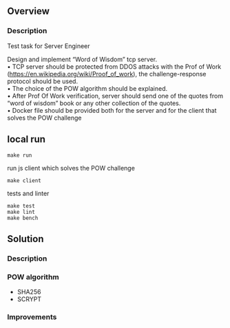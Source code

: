 ## Overview
### Description
Test task for Server Engineer

Design and implement “Word of Wisdom” tcp server.  
• TCP server should be protected from DDOS attacks with the Prof of Work (https://en.wikipedia.org/wiki/Proof_of_work), the challenge-response protocol should be used.  
• The choice of the POW algorithm should be explained.  
• After Prof Of Work verification, server should send one of the quotes from “word of wisdom” book or any other collection of the quotes.  
• Docker file should be provided both for the server and for the client that solves the POW challenge

## local run 
```shell
make run
```

run js client which solves the POW challenge
```shell
make client
```

tests and linter 
```shell
make test
make lint
make bench
```

## Solution
### Description
### POW algorithm
* SHA256
* SCRYPT
### Improvements
